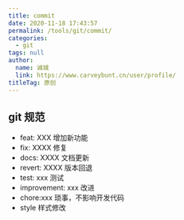 ```yaml
---
title: commit
date: 2020-11-18 17:43:57
permalink: /tools/git/commit/
categories: 
  - git
tags: null
author: 
  name: 诚城
  link: https://www.carveybunt.cn/user/profile/
titleTag: 原创
---
```


## git 规范

- feat: XXX
  增加新功能
- fix: XXXX
  修复
- docs: XXXX
  文档更新
- revert: XXXX
  版本回退
- test: xxx
  测试
- improvement: xxx
  改进
- chore:xxx
  琐事，不影响开发代码
- style
  样式修改

